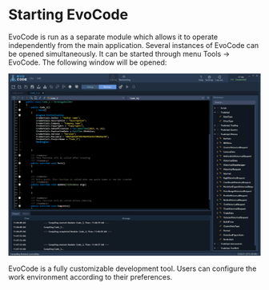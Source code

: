# Starting EvoCode


EvoCode is run as a separate module which allows it to operate independently from the main application. Several instances of EvoCode can be opened simultaneously. It can be started through menu Tools -&gt; EvoCode. The following window will be opened:

![](../../.gitbook/assets/screenshot_2%20%282%29.png)

EvoCode is a fully customizable development tool. Users can configure the work environment according to their preferences.

